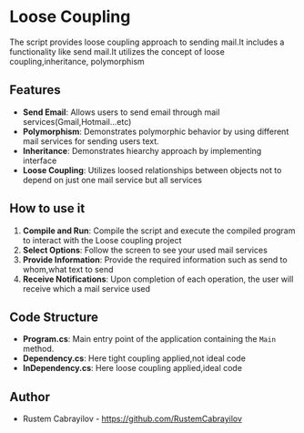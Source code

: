 # Loose Coupling

The script provides loose coupling approach to sending mail.It includes a functionality like send mail.It utilizes the concept of loose coupling,inheritance, polymorphism

## Features

- **Send Email**: Allows users to send email through mail services(Gmail,Hotmail...etc)
- **Polymorphism**: Demonstrates polymorphic behavior by using different mail services for sending users text.
- **Inheritance**: Demonstrates hiearchy approach by implementing interface
- **Loose Coupling**: Utilizes loosed relationships between objects not to depend on just one mail service but all services

## How to use it

1. **Compile and Run**: Compile the script and execute the compiled program to interact with the Loose coupling project
2. **Select Options**: Follow the screen to see your used mail services
3. **Provide Information**: Provide the required information such as send to whom,what text to send
4. **Receive Notifications**: Upon completion of each operation, the user will receive which a mail service used

 ## Code Structure
 
- **Program.cs**: Main entry point of the application containing the `Main` method.
- **Dependency.cs**: Here tight coupling applied,not ideal code
- **InDependency.cs**: Here loose coupling applied,ideal code
  
## Author

- Rustem Cabrayilov - https://github.com/RustemCabrayilov
